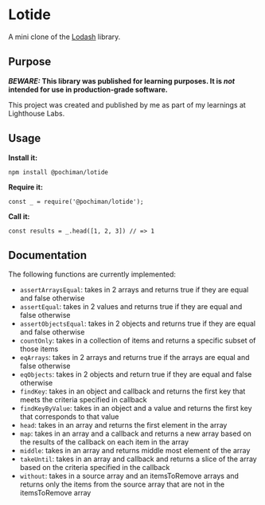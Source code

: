 # Lotide

A mini clone of the [Lodash](https://lodash.com) library.

## Purpose

**_BEWARE:_ This library was published for learning purposes. It is _not_ intended for use in production-grade software.**

This project was created and published by me as part of my learnings at Lighthouse Labs. 

## Usage

**Install it:**

`npm install @pochiman/lotide`

**Require it:**

`const _ = require('@pochiman/lotide');`

**Call it:**

`const results = _.head([1, 2, 3]) // => 1`

## Documentation

The following functions are currently implemented:

* `assertArraysEqual`: takes in 2 arrays and returns true if they are equal and false otherwise
* `assertEqual`: takes in 2 values and returns true if they are equal and false otherwise
* `assertObjectsEqual`: takes in 2 objects and returns true if they are equal and false otherwise
* `countOnly`: takes in a collection of items and returns a specific subset of those items
* `eqArrays`: takes in 2 arrays and returns true if the arrays are equal and false otherwise
* `eqObjects`: takes in 2 objects and return true if they are equal and false otherwise
* `findKey`: takes in an object and callback and returns the first key that meets the criteria specified in callback
* `findKeyByValue`: takes in an object and a value and returns the first key that corresponds to that value
* `head`: takes in an array and returns the first element in the array
* `map`: takes in an array and a callback and returns a new array based on the results of the callback on each item in the array
* `middle`: takes in an array and returns middle most element of the array
* `takeUntil`: takes in an array and callback and returns a slice of the array based on the criteria specified in the callback
* `without`: takes in a source array and an itemsToRemove arrays and returns only the items from the source array that are not in the itemsToRemove array